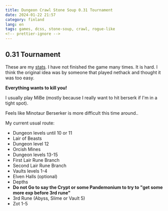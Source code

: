 ```yaml
---
title: Dungeon Crawl Stone Soup 0.31 Tournament
date: 2024-01-22 21:57
category: finland
lang: en
tags: games, dcss, stone-soup, crawl, rogue-like
<!-- prettier-ignore -->
---
```


## 0.31 Tournament

These are my
[stats](https://crawl.develz.org/tournament/0.31/players/martbhell.html). I have
not finished the game many times. It is hard. I think the original idea was by
someone that played nethack and thought it was too easy.

**Everything wants to kill you!**

I usually play MiBe (mostly because I really want to hit berserk if I'm in a
tight spot).

Feels like Minotaur Berserker is more difficult this time around..

My current usual route:

- Dungeon levels until 10 or 11
- Lair of Beasts
- Dungeon level 12
- Orcish Mines
- Dungeon levels 13-15
- First Lair Rune Branch
- Second Lair Rune Branch
- Vaults levels 1-4
- Elven Halls (optional)
- Depths
- **Do not Go to say the Crypt or some Pandemonium to try to "get some more exp
  before 3rd rune"**
- 3rd Rune (Abyss, Slime or Vault 5)
- Zot 1-5
